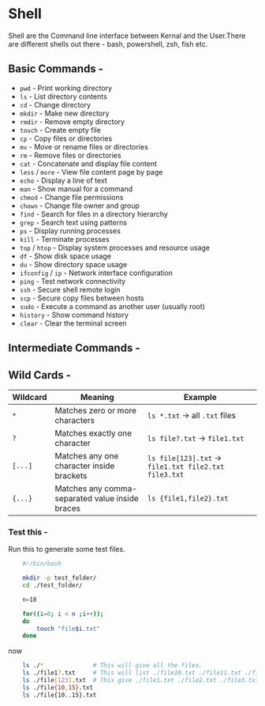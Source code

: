# Shell
Shell are the Command line interface between Kernal and the User.There are different shells out there - 
bash, powershell, zsh, fish etc.

## Basic Commands - 

- `pwd` - Print working directory
- `ls` - List directory contents
- `cd` - Change directory
- `mkdir` - Make new directory
- `rmdir` - Remove empty directory
- `touch` - Create empty file
- `cp` - Copy files or directories
- `mv` - Move or rename files or directories
- `rm` - Remove files or directories
- `cat` - Concatenate and display file content
- `less` / `more` - View file content page by page
- `echo` - Display a line of text
- `man` - Show manual for a command
- `chmod` - Change file permissions
- `chown` - Change file owner and group
- `find` - Search for files in a directory hierarchy
- `grep` - Search text using patterns
- `ps` - Display running processes
- `kill` - Terminate processes
- `top` / `htop` - Display system processes and resource usage
- `df` - Show disk space usage
- `du` - Show directory space usage
- `ifconfig` / `ip` - Network interface configuration
- `ping` - Test network connectivity
- `ssh` - Secure shell remote login
- `scp` - Secure copy files between hosts
- `sudo` - Execute a command as another user (usually root)
- `history` - Show command history
- `clear` - Clear the terminal screen

## Intermediate Commands - 

## Wild Cards - 

| Wildcard | Meaning                                         | Example                                   |
|----------|-------------------------------------------------|-------------------------------------------|
| `*`      | Matches zero or more characters                 | `ls *.txt` → all `.txt` files             |
| `?`      | Matches exactly one character                   | `ls file?.txt` → `file1.txt`              |
| `[...]`  | Matches any one character inside brackets       | `ls file[123].txt` → `file1.txt file2.txt file3.txt` |
| `{...}`  | Matches any comma-separated value inside braces | `ls {file1,file2}.txt`                    |


### Test this - 
Run this to generate some test files.
```bash
    #!/bin/bash

    mkdir -p test_folder/
    cd ./test_folder/

    n=18

    for((i=0; i < n ;i++));
    do
        touch "file$i.txt"
    done
```

now 
```bash
    ls ./*              # This will give all the files.
    ls ./file1?.txt     # This will list ./file10.txt ./file11.txt ./file12.txt ./file13.txt ....
    ls ./file[123].txt  # This give ./file1.txt ./file2.txt ./file3.txt
    ls ./file{10,15}.txt 
    ls ./file{10..15}.txt  

```